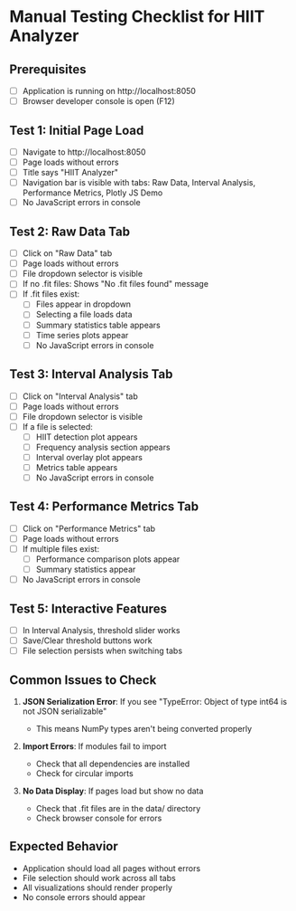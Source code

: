 # Manual Testing Checklist for HIIT Analyzer

## Prerequisites
- [ ] Application is running on http://localhost:8050
- [ ] Browser developer console is open (F12)

## Test 1: Initial Page Load
- [ ] Navigate to http://localhost:8050
- [ ] Page loads without errors
- [ ] Title says "HIIT Analyzer"
- [ ] Navigation bar is visible with tabs: Raw Data, Interval Analysis, Performance Metrics, Plotly JS Demo
- [ ] No JavaScript errors in console

## Test 2: Raw Data Tab
- [ ] Click on "Raw Data" tab
- [ ] Page loads without errors
- [ ] File dropdown selector is visible
- [ ] If no .fit files: Shows "No .fit files found" message
- [ ] If .fit files exist:
  - [ ] Files appear in dropdown
  - [ ] Selecting a file loads data
  - [ ] Summary statistics table appears
  - [ ] Time series plots appear
  - [ ] No JavaScript errors in console

## Test 3: Interval Analysis Tab  
- [ ] Click on "Interval Analysis" tab
- [ ] Page loads without errors
- [ ] File dropdown selector is visible
- [ ] If a file is selected:
  - [ ] HIIT detection plot appears
  - [ ] Frequency analysis section appears
  - [ ] Interval overlay plot appears
  - [ ] Metrics table appears
  - [ ] No JavaScript errors in console

## Test 4: Performance Metrics Tab
- [ ] Click on "Performance Metrics" tab
- [ ] Page loads without errors
- [ ] If multiple files exist:
  - [ ] Performance comparison plots appear
  - [ ] Summary statistics appear
- [ ] No JavaScript errors in console

## Test 5: Interactive Features
- [ ] In Interval Analysis, threshold slider works
- [ ] Save/Clear threshold buttons work
- [ ] File selection persists when switching tabs

## Common Issues to Check
1. **JSON Serialization Error**: If you see "TypeError: Object of type int64 is not JSON serializable"
   - This means NumPy types aren't being converted properly
   
2. **Import Errors**: If modules fail to import
   - Check that all dependencies are installed
   - Check for circular imports

3. **No Data Display**: If pages load but show no data
   - Check that .fit files are in the data/ directory
   - Check browser console for errors

## Expected Behavior
- Application should load all pages without errors
- File selection should work across all tabs
- All visualizations should render properly
- No console errors should appear